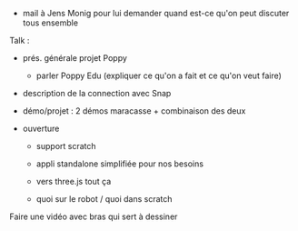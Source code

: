  * mail à Jens Monig pour lui demander quand est-ce qu'on peut discuter tous ensemble

Talk :
  * prés. générale projet Poppy
    * parler Poppy Edu (expliquer ce qu'on a fait et ce qu'on veut faire)
  * description de la connection avec Snap

  * démo/projet : 2 démos maracasse + combinaison des deux

  * ouverture
    * support scratch
    * appli standalone simplifiée pour nos besoins

    * vers three.js tout ça
    * quoi sur le robot / quoi dans scratch


Faire une vidéo avec bras qui sert à dessiner
